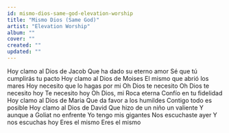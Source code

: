 ```yaml
---
id: mismo-dios-same-god-elevation-worship
title: "Mismo Dios (Same God)"
artist: "Elevation Worship"
album: ""
cover: ""
created: ""
updated: ""
---
```


Hoy clamo al Dios de Jacob
Que ha dado su eterno amor
Sé que tú cumplirás tu pacto
Hoy clamo al Dios de Moises
El mismo que abrió los mares
Hoy necesito que lo hagas por mi
Oh Dios te necesito
Oh Dios te necesito hoy
Te necesito hoy
Oh Dios, mi Roca eterna
Confío en tu fidelidad
Hoy clamo al Dios de Maria
Que da favor a los humildes
Contigo todo es posible
Hoy clamo al Dios de David
Que hizo de un niño un valiente
Y aunque a Goliat no enfrente
Yo tengo mis gigantes
Nos escuchaste ayer
Y nos escuchas hoy
Eres el mismo
Eres el mismo